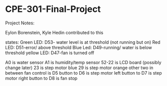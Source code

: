 # CPE-301-Final-Project

Project Notes:

Eylon Borenstein, Kyle Hedin contributed to this

states: 
Green LED: D53- water level is at threshold (not running but on)
Red LED: D51-error/ above threshold
Blue Led: D49-running/ water is below threshold
yellow LED: D47-fan is turned off


A0 is water sensor
A1 is humidity/temp sensor
52-22 is LCD board (possibly change later)
23 is step motor blue
29 is step motor orange
other two in between 
fan control is D5
button to D6 is step motor left
button to D7 is step motor right
button to D8 is fan stop
